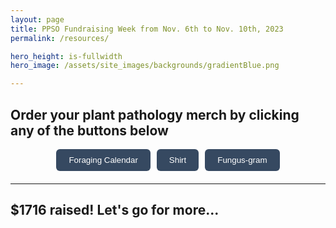 ```yaml
---
layout: page
title: PPSO Fundraising Week from Nov. 6th to Nov. 10th, 2023
permalink: /resources/

hero_height: is-fullwidth
hero_image: /assets/site_images/backgrounds/gradientBlue.png

---  
```

  
## Order your plant pathology merch by clicking any of the buttons below    
  
<style>
  .merch-buttons button {
    display: inline-block;
    padding: 10px 20px;
    text-align: center;
    text-decoration: none;
    color: #ffffff;
    background-color: #364961;
    border: none; /* Add this line if you don't want any border */
    border-radius: 6px;
    outline: none;
    cursor: pointer; /* Changes the cursor to a pointer on hover */
    transition: background-color 0.3s ease; /* Optional: Adds a transition effect when hovering */
  }
  
  .merch-buttons button:hover {
    background-color: #155d74; /* Darkens the button color on hover - this is optional */
  }
</style>

<div class="merch-buttons" style="display: flex; justify-content: center; gap: 10px; margin-bottom: 20px;">
  <button onclick="window.location.href='https://docs.google.com/forms/d/e/1FAIpQLSfoiKeYmDkKxTuPwu0XDt5OK17u7qnK4-gtNv5eCV68BI9gjg/viewform';">Foraging Calendar</button>
  <button onclick="window.location.href='https://docs.google.com/forms/d/e/1FAIpQLSfUghL6ec4zYHa6pX7-kS0TRlJyhRmL7zBfCUwsSqYbsrC5Dw/viewform';">Shirt</button>
  <button onclick="window.location.href='https://docs.google.com/forms/d/e/1FAIpQLSewIqK7F4t_x0rTqp9BXNlZfPFpbQl5fXxi--uDbiMlDRdD5g/viewform';">Fungus-gram</button>
</div>

---  
  
## $1716 raised! Let's go for more...
  
<div class="thermometer-container">
  <!-- Thermometer SVG and scripts for creating the fundraising thermometer -->
  <svg id="fundraising-thermometer-182" width="400" height="525"></svg>
  <script>
    var fundraising_thermometer_182 = {
      "layout":"1",
      "fill-color":"rgba(231, 97, 81, 1)",
      "goal-amount":"1000",
      "progress-amount":"1716",
      "show-goal-amount":"1",
      "show-progress-percentage":"1",
      "show-progress-amount":"1"
    };
  </script>
  <script for="fundraising-thermometer-182" type="text/javascript" src="https://d22knjn4n6hjqd.cloudfront.net/thermometer/embed.js"></script>
</div>

